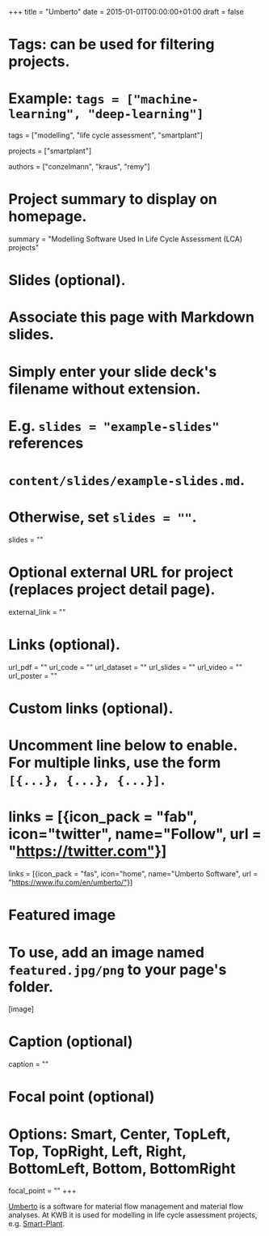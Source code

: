+++
title = "Umberto"
date = 2015-01-01T00:00:00+01:00
draft = false

# Tags: can be used for filtering projects.
# Example: `tags = ["machine-learning", "deep-learning"]`
tags = ["modelling", "life cycle assessment", "smartplant"]

projects = ["smartplant"]

authors = ["conzelmann", "kraus", "remy"]


# Project summary to display on homepage.
summary = "Modelling Software Used In Life Cycle Assessment (LCA) projects"

# Slides (optional).
#   Associate this page with Markdown slides.
#   Simply enter your slide deck's filename without extension.
#   E.g. `slides = "example-slides"` references 
#   `content/slides/example-slides.md`.
#   Otherwise, set `slides = ""`.
slides = ""

# Optional external URL for project (replaces project detail page).
external_link = ""

# Links (optional).
url_pdf = ""
url_code = ""
url_dataset = ""
url_slides = ""
url_video = ""
url_poster = ""

# Custom links (optional).
#   Uncomment line below to enable. For multiple links, use the form `[{...}, {...}, {...}]`.
# links = [{icon_pack = "fab", icon="twitter", name="Follow", url = "https://twitter.com"}]
links = [{icon_pack = "fas", icon="home", name="Umberto Software", url = "https://www.ifu.com/en/umberto/"}]


# Featured image
# To use, add an image named `featured.jpg/png` to your page's folder. 
[image]
  # Caption (optional)
  caption = ""

  # Focal point (optional)
  # Options: Smart, Center, TopLeft, Top, TopRight, Left, Right, BottomLeft, Bottom, BottomRight
  focal_point = ""
+++

[Umberto](https://www.ifu.com/en/umberto/) is a software for material flow management and material flow analyses. At KWB it is used for modelling in life 
cycle assessment projects, e.g. [Smart-Plant](../project/smartplant/).

